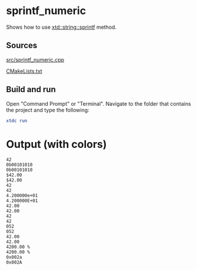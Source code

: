 # sprintf_numeric

Shows how to use [xtd::string::sprintf](https://gammasoft71.github.io/xtd/reference_guides/latest/group__format__parse.html#ga0c65606fb81f84e4d9ea43002114d8de) method.

## Sources

[src/sprintf_numeric.cpp](src/sprintf_numeric.cpp)

[CMakeLists.txt](CMakeLists.txt)

## Build and run

Open "Command Prompt" or "Terminal". Navigate to the folder that contains the project and type the following:

```cmake
xtdc run
```

# Output (with colors)

```
42
0b00101010
0b00101010
$42.00
$42.00
42
42
4.200000e+01
4.200000E+01
42.00
42.00
42
42
052
052
42.00
42.00
4200.00 %
4200.00 %
0x002a
0x002A
```

